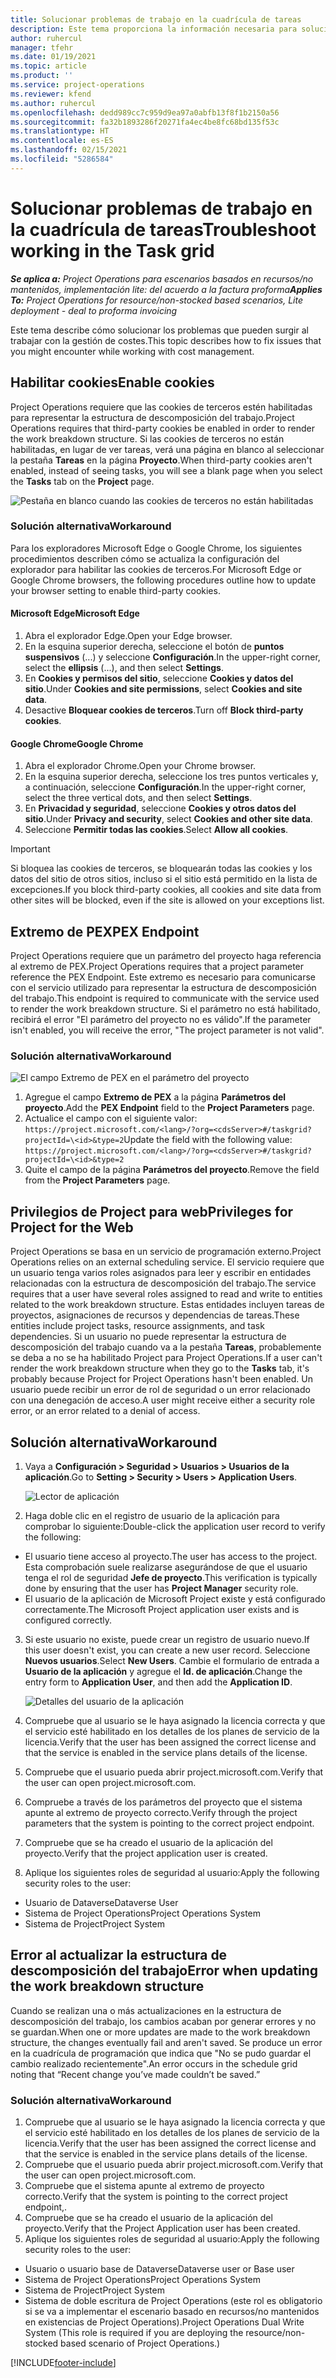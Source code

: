 ```yaml
---
title: Solucionar problemas de trabajo en la cuadrícula de tareas
description: Este tema proporciona la información necesaria para solucionar problemas al trabajar en la cuadrícula de tareas.
author: ruhercul
manager: tfehr
ms.date: 01/19/2021
ms.topic: article
ms.product: ''
ms.service: project-operations
ms.reviewer: kfend
ms.author: ruhercul
ms.openlocfilehash: dedd989cc7c959d9ea97a0abfb13f8f1b2150a56
ms.sourcegitcommit: fa32b1893286f20271fa4ec4be8fc68bd135f53c
ms.translationtype: HT
ms.contentlocale: es-ES
ms.lasthandoff: 02/15/2021
ms.locfileid: "5286584"
---
```

# <a name="troubleshoot-working-in-the-task-grid"></a><span data-ttu-id="e0f21-103">Solucionar problemas de trabajo en la cuadrícula de tareas</span><span class="sxs-lookup"><span data-stu-id="e0f21-103">Troubleshoot working in the Task grid</span></span> 

<span data-ttu-id="e0f21-104">_**Se aplica a:** Project Operations para escenarios basados en recursos/no mantenidos, implementación lite: del acuerdo a la factura proforma_</span><span class="sxs-lookup"><span data-stu-id="e0f21-104">_**Applies To:** Project Operations for resource/non-stocked based scenarios, Lite deployment - deal to proforma invoicing_</span></span>

<span data-ttu-id="e0f21-105">Este tema describe cómo solucionar los problemas que pueden surgir al trabajar con la gestión de costes.</span><span class="sxs-lookup"><span data-stu-id="e0f21-105">This topic describes how to fix issues that you might encounter while working with cost management.</span></span>

## <a name="enable-cookies"></a><span data-ttu-id="e0f21-106">Habilitar cookies</span><span class="sxs-lookup"><span data-stu-id="e0f21-106">Enable cookies</span></span>

<span data-ttu-id="e0f21-107">Project Operations requiere que las cookies de terceros estén habilitadas para representar la estructura de descomposición del trabajo.</span><span class="sxs-lookup"><span data-stu-id="e0f21-107">Project Operations requires that third-party cookies be enabled in order to render the work breakdown structure.</span></span> <span data-ttu-id="e0f21-108">Si las cookies de terceros no están habilitadas, en lugar de ver tareas, verá una página en blanco al seleccionar la pestaña **Tareas** en la página **Proyecto**.</span><span class="sxs-lookup"><span data-stu-id="e0f21-108">When third-party cookies aren't enabled, instead of seeing tasks, you will see a blank page when you select the **Tasks** tab on the **Project** page.</span></span>

![Pestaña en blanco cuando las cookies de terceros no están habilitadas](media/blankschedule.png)


### <a name="workaround"></a><span data-ttu-id="e0f21-110">Solución alternativa</span><span class="sxs-lookup"><span data-stu-id="e0f21-110">Workaround</span></span>
<span data-ttu-id="e0f21-111">Para los exploradores Microsoft Edge o Google Chrome, los siguientes procedimientos describen cómo se actualiza la configuración del explorador para habilitar las cookies de terceros.</span><span class="sxs-lookup"><span data-stu-id="e0f21-111">For Microsoft Edge or Google Chrome browsers, the following procedures outline how to update your browser setting to enable third-party cookies.</span></span>

#### <a name="microsoft-edge"></a><span data-ttu-id="e0f21-112">Microsoft Edge</span><span class="sxs-lookup"><span data-stu-id="e0f21-112">Microsoft Edge</span></span>

1. <span data-ttu-id="e0f21-113">Abra el explorador Edge.</span><span class="sxs-lookup"><span data-stu-id="e0f21-113">Open your Edge browser.</span></span>
2. <span data-ttu-id="e0f21-114">En la esquina superior derecha, seleccione el botón de **puntos suspensivos** (...) y seleccione **Configuración**.</span><span class="sxs-lookup"><span data-stu-id="e0f21-114">In the upper-right corner, select the **ellipsis** (...), and then select **Settings**.</span></span>
3. <span data-ttu-id="e0f21-115">En **Cookies y permisos del sitio**, seleccione **Cookies y datos del sitio**.</span><span class="sxs-lookup"><span data-stu-id="e0f21-115">Under **Cookies and site permissions**, select **Cookies and site data**.</span></span>
4. <span data-ttu-id="e0f21-116">Desactive **Bloquear cookies de terceros**.</span><span class="sxs-lookup"><span data-stu-id="e0f21-116">Turn off **Block third-party cookies**.</span></span>

#### <a name="google-chrome"></a><span data-ttu-id="e0f21-117">Google Chrome</span><span class="sxs-lookup"><span data-stu-id="e0f21-117">Google Chrome</span></span>

1. <span data-ttu-id="e0f21-118">Abra el explorador Chrome.</span><span class="sxs-lookup"><span data-stu-id="e0f21-118">Open your Chrome browser.</span></span>
2. <span data-ttu-id="e0f21-119">En la esquina superior derecha, seleccione los tres puntos verticales y, a continuación, seleccione **Configuración**.</span><span class="sxs-lookup"><span data-stu-id="e0f21-119">In the upper-right corner, select the three vertical dots, and then select **Settings**.</span></span>
3. <span data-ttu-id="e0f21-120">En **Privacidad y seguridad**, seleccione **Cookies y otros datos del sitio**.</span><span class="sxs-lookup"><span data-stu-id="e0f21-120">Under **Privacy and security**, select **Cookies and other site data**.</span></span>
4. <span data-ttu-id="e0f21-121">Seleccione **Permitir todas las cookies**.</span><span class="sxs-lookup"><span data-stu-id="e0f21-121">Select **Allow all cookies**.</span></span>

> [!IMPORTANT]
> <span data-ttu-id="e0f21-122">Si bloquea las cookies de terceros, se bloquearán todas las cookies y los datos del sitio de otros sitios, incluso si el sitio está permitido en la lista de excepciones.</span><span class="sxs-lookup"><span data-stu-id="e0f21-122">If you block third-party cookies, all cookies and site data from other sites will be blocked, even if the site is allowed on your exceptions list.</span></span>

## <a name="pex-endpoint"></a><span data-ttu-id="e0f21-123">Extremo de PEX</span><span class="sxs-lookup"><span data-stu-id="e0f21-123">PEX Endpoint</span></span>

<span data-ttu-id="e0f21-124">Project Operations requiere que un parámetro del proyecto haga referencia al extremo de PEX.</span><span class="sxs-lookup"><span data-stu-id="e0f21-124">Project Operations requires that a project parameter reference the PEX Endpoint.</span></span> <span data-ttu-id="e0f21-125">Este extremo es necesario para comunicarse con el servicio utilizado para representar la estructura de descomposición del trabajo.</span><span class="sxs-lookup"><span data-stu-id="e0f21-125">This endpoint is required to communicate with the service used to render the work breakdown structure.</span></span> <span data-ttu-id="e0f21-126">Si el parámetro no está habilitado, recibirá el error "El parámetro del proyecto no es válido".</span><span class="sxs-lookup"><span data-stu-id="e0f21-126">If the parameter isn't enabled, you will receive the error, "The project parameter is not valid".</span></span> 

### <a name="workaround"></a><span data-ttu-id="e0f21-127">Solución alternativa</span><span class="sxs-lookup"><span data-stu-id="e0f21-127">Workaround</span></span>
 ![El campo Extremo de PEX en el parámetro del proyecto](media/projectparameter.png)

1. <span data-ttu-id="e0f21-129">Agregue el campo **Extremo de PEX** a la página **Parámetros del proyecto**.</span><span class="sxs-lookup"><span data-stu-id="e0f21-129">Add the **PEX Endpoint** field to the **Project Parameters** page.</span></span>
2. <span data-ttu-id="e0f21-130">Actualice el campo con el siguiente valor: `https://project.microsoft.com/<lang>/?org=<cdsServer>#/taskgrid?projectId=\<id>&type=2`</span><span class="sxs-lookup"><span data-stu-id="e0f21-130">Update the field with the following value: `https://project.microsoft.com/<lang>/?org=<cdsServer>#/taskgrid?projectId=\<id>&type=2`</span></span>
3. <span data-ttu-id="e0f21-131">Quite el campo de la página **Parámetros del proyecto**.</span><span class="sxs-lookup"><span data-stu-id="e0f21-131">Remove the field from the **Project Parameters** page.</span></span>

## <a name="privileges-for-project-for-the-web"></a><span data-ttu-id="e0f21-132">Privilegios de Project para web</span><span class="sxs-lookup"><span data-stu-id="e0f21-132">Privileges for Project for the Web</span></span>

<span data-ttu-id="e0f21-133">Project Operations se basa en un servicio de programación externo.</span><span class="sxs-lookup"><span data-stu-id="e0f21-133">Project Operations relies on an external scheduling service.</span></span> <span data-ttu-id="e0f21-134">El servicio requiere que un usuario tenga varios roles asignados para leer y escribir en entidades relacionadas con la estructura de descomposición del trabajo.</span><span class="sxs-lookup"><span data-stu-id="e0f21-134">The service requires that a user have several roles assigned to read and write to entities related to the work breakdown structure.</span></span> <span data-ttu-id="e0f21-135">Estas entidades incluyen tareas de proyectos, asignaciones de recursos y dependencias de tareas.</span><span class="sxs-lookup"><span data-stu-id="e0f21-135">These entities include project tasks, resource assignments, and task dependencies.</span></span> <span data-ttu-id="e0f21-136">Si un usuario no puede representar la estructura de descomposición del trabajo cuando va a la pestaña **Tareas**, probablemente se deba a no se ha habilitado Project para Project Operations.</span><span class="sxs-lookup"><span data-stu-id="e0f21-136">If a user can't render the work breakdown structure when they go to the **Tasks** tab, it's probably because Project for Project Operations hasn't been enabled.</span></span> <span data-ttu-id="e0f21-137">Un usuario puede recibir un error de rol de seguridad o un error relacionado con una denegación de acceso.</span><span class="sxs-lookup"><span data-stu-id="e0f21-137">A user might receive either a security role error, or an error related to a denial of access.</span></span>


## <a name="workaround"></a><span data-ttu-id="e0f21-138">Solución alternativa</span><span class="sxs-lookup"><span data-stu-id="e0f21-138">Workaround</span></span>

1. <span data-ttu-id="e0f21-139">Vaya a **Configuración > Seguridad > Usuarios > Usuarios de la aplicación**.</span><span class="sxs-lookup"><span data-stu-id="e0f21-139">Go to **Setting > Security > Users > Application Users**.</span></span>  

   ![Lector de aplicación](media/applicationuser.jpg)
   
2. <span data-ttu-id="e0f21-141">Haga doble clic en el registro de usuario de la aplicación para comprobar lo siguiente:</span><span class="sxs-lookup"><span data-stu-id="e0f21-141">Double-click the application user record to verify the following:</span></span>

 - <span data-ttu-id="e0f21-142">El usuario tiene acceso al proyecto.</span><span class="sxs-lookup"><span data-stu-id="e0f21-142">The user has access to the project.</span></span> <span data-ttu-id="e0f21-143">Esta comprobación suele realizarse asegurándose de que el usuario tenga el rol de seguridad **Jefe de proyecto**.</span><span class="sxs-lookup"><span data-stu-id="e0f21-143">This verification is typically done by ensuring that the user has **Project Manager** security role.</span></span>
 - <span data-ttu-id="e0f21-144">El usuario de la aplicación de Microsoft Project existe y está configurado correctamente.</span><span class="sxs-lookup"><span data-stu-id="e0f21-144">The Microsoft Project application user exists and is configured correctly.</span></span>
 
3. <span data-ttu-id="e0f21-145">Si este usuario no existe, puede crear un registro de usuario nuevo.</span><span class="sxs-lookup"><span data-stu-id="e0f21-145">If this user doesn't exist, you can create a new user record.</span></span> <span data-ttu-id="e0f21-146">Seleccione **Nuevos usuarios**.</span><span class="sxs-lookup"><span data-stu-id="e0f21-146">Select **New Users**.</span></span> <span data-ttu-id="e0f21-147">Cambie el formulario de entrada a **Usuario de la aplicación** y agregue el **Id. de aplicación**.</span><span class="sxs-lookup"><span data-stu-id="e0f21-147">Change the entry form to **Application User**, and then add the **Application ID**.</span></span>

   ![Detalles del usuario de la aplicación](media/applicationuserdetails.jpg)

4. <span data-ttu-id="e0f21-149">Compruebe que al usuario se le haya asignado la licencia correcta y que el servicio esté habilitado en los detalles de los planes de servicio de la licencia.</span><span class="sxs-lookup"><span data-stu-id="e0f21-149">Verify that the user has been assigned the correct license and that the service is enabled in the service plans details of the license.</span></span>
5. <span data-ttu-id="e0f21-150">Compruebe que el usuario pueda abrir project.microsoft.com.</span><span class="sxs-lookup"><span data-stu-id="e0f21-150">Verify that the user can open project.microsoft.com.</span></span>
6. <span data-ttu-id="e0f21-151">Compruebe a través de los parámetros del proyecto que el sistema apunte al extremo de proyecto correcto.</span><span class="sxs-lookup"><span data-stu-id="e0f21-151">Verify through the project parameters that the system is pointing to the correct project endpoint.</span></span>
7. <span data-ttu-id="e0f21-152">Compruebe que se ha creado el usuario de la aplicación del proyecto.</span><span class="sxs-lookup"><span data-stu-id="e0f21-152">Verify that the project application user is created.</span></span>
8. <span data-ttu-id="e0f21-153">Aplique los siguientes roles de seguridad al usuario:</span><span class="sxs-lookup"><span data-stu-id="e0f21-153">Apply the following security roles to the user:</span></span>

  - <span data-ttu-id="e0f21-154">Usuario de Dataverse</span><span class="sxs-lookup"><span data-stu-id="e0f21-154">Dataverse User</span></span>
  - <span data-ttu-id="e0f21-155">Sistema de Project Operations</span><span class="sxs-lookup"><span data-stu-id="e0f21-155">Project Operations System</span></span>
  - <span data-ttu-id="e0f21-156">Sistema de Project</span><span class="sxs-lookup"><span data-stu-id="e0f21-156">Project System</span></span>

## <a name="error-when-updating-the-work-breakdown-structure"></a><span data-ttu-id="e0f21-157">Error al actualizar la estructura de descomposición del trabajo</span><span class="sxs-lookup"><span data-stu-id="e0f21-157">Error when updating the work breakdown structure</span></span>

<span data-ttu-id="e0f21-158">Cuando se realizan una o más actualizaciones en la estructura de descomposición del trabajo, los cambios acaban por generar errores y no se guardan.</span><span class="sxs-lookup"><span data-stu-id="e0f21-158">When one or more updates are made to the work breakdown structure, the changes eventually fail and aren't saved.</span></span> <span data-ttu-id="e0f21-159">Se produce un error en la cuadrícula de programación que indica que "No se pudo guardar el cambio realizado recientemente".</span><span class="sxs-lookup"><span data-stu-id="e0f21-159">An error occurs in the schedule grid noting that “Recent change you’ve made couldn’t be saved.”</span></span>

### <a name="workaround"></a><span data-ttu-id="e0f21-160">Solución alternativa</span><span class="sxs-lookup"><span data-stu-id="e0f21-160">Workaround</span></span>

1. <span data-ttu-id="e0f21-161">Compruebe que al usuario se le haya asignado la licencia correcta y que el servicio esté habilitado en los detalles de los planes de servicio de la licencia.</span><span class="sxs-lookup"><span data-stu-id="e0f21-161">Verify that the user has been assigned the correct license and that the service is enabled in the service plans details of the license.</span></span>
2. <span data-ttu-id="e0f21-162">Compruebe que el usuario pueda abrir project.microsoft.com.</span><span class="sxs-lookup"><span data-stu-id="e0f21-162">Verify that the user can open project.microsoft.com.</span></span>
3. <span data-ttu-id="e0f21-163">Compruebe que el sistema apunte al extremo de proyecto correcto.</span><span class="sxs-lookup"><span data-stu-id="e0f21-163">Verify that the system is pointing to the correct project endpoint,.</span></span>
4. <span data-ttu-id="e0f21-164">Compruebe que se ha creado el usuario de la aplicación del proyecto.</span><span class="sxs-lookup"><span data-stu-id="e0f21-164">Verify that the Project Application user has been created.</span></span>
5. <span data-ttu-id="e0f21-165">Aplique los siguientes roles de seguridad al usuario:</span><span class="sxs-lookup"><span data-stu-id="e0f21-165">Apply the following security roles to the user:</span></span>
  
  - <span data-ttu-id="e0f21-166">Usuario o usuario base de Dataverse</span><span class="sxs-lookup"><span data-stu-id="e0f21-166">Dataverse user or Base user</span></span>
  - <span data-ttu-id="e0f21-167">Sistema de Project Operations</span><span class="sxs-lookup"><span data-stu-id="e0f21-167">Project Operations System</span></span>
  - <span data-ttu-id="e0f21-168">Sistema de Project</span><span class="sxs-lookup"><span data-stu-id="e0f21-168">Project System</span></span>
  - <span data-ttu-id="e0f21-169">Sistema de doble escritura de Project Operations (este rol es obligatorio si se va a implementar el escenario basado en recursos/no mantenidos en existencias de Project Operations).</span><span class="sxs-lookup"><span data-stu-id="e0f21-169">Project Operations Dual Write System (This role is required if you are deploying the resource/non-stocked based scenario of Project Operations.)</span></span>


[!INCLUDE[footer-include](../includes/footer-banner.md)]